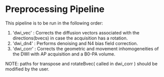 # Preprocessing Pipeline

This pipeline is to be run in the following order:
1. 'dwi_vec'  : Corrects the diffusion vectors associated with the directions(bvecs) in case the acquisition has a rotation.
2. 'dwi_dn4'  : Performs denoising and N4 bias field correction.
3. 'dwi_corr' : Corrects the geometric and movement inhomogeneities of the DWI with AP acquisition and a B0-PA volume. 


NOTE: paths for transpose and rotateBvec( called in dwi_corr ) should be modified by the user.
